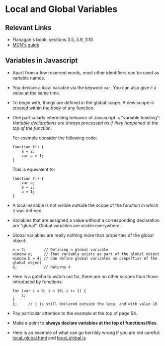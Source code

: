 # Local and Global Variables

## Relevant Links

- Flanagan's book, sections 3.5, 3.9, 3.10
- [MDN's guide](https://developer.mozilla.org/en-US/docs/Web/JavaScript/Guide/Values,_variables,_and_literals#Variables)

## Variables in Javascript

- Apart from a few reserved words, most other identifiers can be used as variable names.
- You declare a local variable via the keyword `var`. You can also give it a value at the same time.
- To begin with, things are defined in the global scope. A new scope is created within the body of any function.
- One particularly interesting behavior of Javascript is "variable hoisting": *Variable declarations are always processed as if they happened at the top of the function*.

    For example consider the following code:
    ```
    function f() {
        a = 2;
        var a = 1;
    }
    ```

    This is equivalent to:
    ```
    function f() {
        var a;
        a = 2;
        a = 1;
    }
    ```

- A local variable is not visible outside the scope of the function in which it was defined.
- Variables that are assigned a value without a corresponding declaration are "global". Global variables are visible everywhere.
- Global variables are really nothing more than properties of the global object:
    ```
    a = 2;        // Defining a global variable
    window.a;     // That variable exists as part of the global object
    window.b = 4; // Can define global variables as properties of the global object
    b;            // Returns 4
    ```
- Here is a gotcha to watch out for, there are no other scopes than those introduced by functions:
    ```
    for (var i = 0; i < 10; i += 1) {
        i;
    }
    i;     // i is still declared outside the loop, and with value 10
    ```
- Pay particular attention to the example at the top of page 54.
- Make a point to **always declare variables at the top of functions/files**.
- Here is an example of what can go horribly wrong if you are not careful: [local_global.html](../testPages/local_global.html) and [local_global.js](../testPages/local_global.js)
